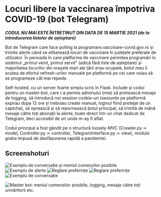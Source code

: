 # Locuri libere la vaccinarea împotriva COVID-19 (bot Telegram)
***CODUL NU MAI ESTE ÎNTREȚINUT DIN DATA DE 15 MARTIE 2021 (de la introducerea listelor de așteptare)***

Bot de Telegram care face polling la programare.vaccinare-covid.gov.ro și trimite alerte când se eliberează locuri de vaccinare în județele preferate de utilizator. În perioada în care platforma de vaccinare permitea programări în sistemul „primul venit, primul servit” (adică fără liste de așteptare) și majoritatea locurilor din orașele mari ale țării erau ocupate, botul meu îi scutea de efortul refresh-urilor manuale pe platformă pe cei care voiau să se programeze cât mai repede.

Self-hosted, cu un server foarte simplu scris în Flask. Include și codul pentru un master-bot, care i-a permis adminului (mie) să primească mesaje de logging, să introducă noi session cookie-uri (sesiunile pe platformă expirau dupa 12 ore și trebuiau create manual, loginul fiind protejat de un captcha), să oprească și să repornească botul principal, să trimită de mână mesaje către toți abonații la alerte; toate direct într-un chat dedicat de Telegram, deci accesibil de ori unde m-aș fi aflat.

Codul principal a fost gândit pe o structură loosely-MVC (Crawler.py ≃ model, Controller.py ≃ controller, TelegramInterface.py ≃ view), modulo graba impusă de desfășurarea rapidă a pandemiei.

## Screenshoturi
![Exemplu de conversație și meniul comenzilor posibile](sample.png?raw=true "Exemplu de conversație și meniul comenzilor posibile")
![Exemplu de alerte](sample1.png?raw=true "Exemplu de alerte")
![Reglare preferințe](sample3.png?raw=true "Reglare preferințe")
![Reglare preferințe](sample4.png?raw=true "Reglare preferințe")
![Exemplu de conversație](sample2.png?raw=true "Exemplu de conversație")

![Master bot: meniul comenzilor posibile, logging, mesaje către toți urmăritorii etc.](sample5.png?raw=true "Master bot: meniul comenzilor posibile, logging, mesaje către toți urmăritorii etc.")